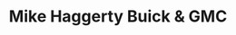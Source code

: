 ---
title: "Mike Haggerty Buick & GMC"
url: /oak-lawn/mike-haggerty-buick-und-gmc/
shop: Autohaus
---